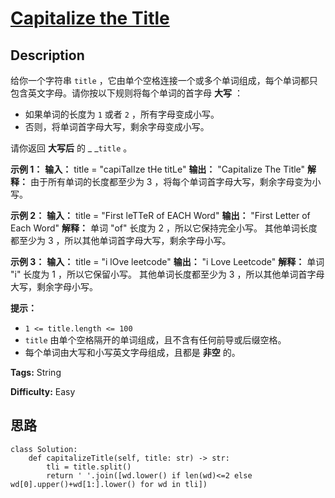 # [Capitalize the Title][title]

## Description

给你一个字符串 `title` ，它由单个空格连接一个或多个单词组成，每个单词都只包含英文字母。请你按以下规则将每个单词的首字母 **大写**  ：

  * 如果单词的长度为 `1` 或者 `2` ，所有字母变成小写。
  * 否则，将单词首字母大写，剩余字母变成小写。

请你返回 **大写后**  的 _ _`title` 。



**示例 1：**
            **输入：** title = "capiTalIze tHe titLe"    **输出：** "Capitalize The Title"    **解释：**    由于所有单词的长度都至少为 3 ，将每个单词首字母大写，剩余字母变为小写。    

**示例 2：**
            **输入：** title = "First leTTeR of EACH Word"    **输出：** "First Letter of Each Word"    **解释：**    单词 "of" 长度为 2 ，所以它保持完全小写。    其他单词长度都至少为 3 ，所以其他单词首字母大写，剩余字母小写。    

**示例 3：**
            **输入：** title = "i lOve leetcode"    **输出：** "i Love Leetcode"    **解释：**    单词 "i" 长度为 1 ，所以它保留小写。    其他单词长度都至少为 3 ，所以其他单词首字母大写，剩余字母小写。    



**提示：**

  * `1 <= title.length <= 100`
  * `title` 由单个空格隔开的单词组成，且不含有任何前导或后缀空格。
  * 每个单词由大写和小写英文字母组成，且都是 **非空**  的。


**Tags:** String

**Difficulty:** Easy

## 思路

``` python3
class Solution:
    def capitalizeTitle(self, title: str) -> str:
        tli = title.split()
        return ' '.join([wd.lower() if len(wd)<=2 else wd[0].upper()+wd[1:].lower() for wd in tli])
```

[title]: https://leetcode-cn.com/problems/capitalize-the-title
